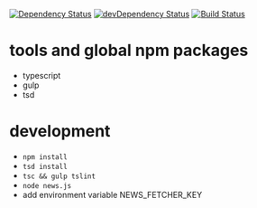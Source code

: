 [![Dependency Status](https://david-dm.org/plantain-00/news-fetcher.svg)](https://david-dm.org/plantain-00/news-fetcher)
[![devDependency Status](https://david-dm.org/plantain-00/news-fetcher/dev-status.svg)](https://david-dm.org/plantain-00/news-fetcher#info=devDependencies)
[![Build Status](https://travis-ci.org/plantain-00/news-fetcher.svg?branch=master)](https://travis-ci.org/plantain-00/news-fetcher)

# tools and global npm packages

+ typescript
+ gulp
+ tsd

# development

+ `npm install`
+ `tsd install`
+ `tsc && gulp tslint`
+ `node news.js`
+ add environment variable NEWS_FETCHER_KEY
